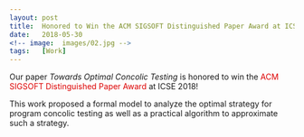 ```yaml
---
layout: post
title:  Honored to Win the ACM SIGSOFT Distinguished Paper Award at ICSE 2018
date:   2018-05-30
<!-- image:  images/02.jpg -->
tags:   [Work]
---
```


Our paper *Towards Optimal Concolic Testing* is honored to win the <font color="#dd0000">ACM SIGSOFT Distinguished Paper Award</font> at ICSE 2018! 

This work proposed a formal model to analyze the optimal strategy for program concolic testing as well as a practical algorithm to approximate such a strategy.